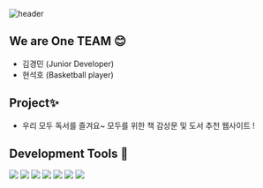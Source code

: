 ![header](https://capsule-render.vercel.app/api?type=waving&color=87CEFA&height=200&section=header&text=GhostBookClub👻&fontSize=60&animation=twinkling&fontColor=F0F8FF&fontAlign=70&fontAlignY=35)

## We are One TEAM 😊
 - 김경민 (Junior Developer)
 - 현석호 (Basketball player)

## Project✨
 - 우리 모두 독서를 즐겨요~ 모두를 위한 책 감상문 및 도서 추천 웹사이트 !

## Development Tools 🔧
<div align="left">
  <img src="https://img.shields.io/badge/JavaScript-F7DF1E?style=flat&logo=JavaScript&logoColor=white" />
  <img src="https://img.shields.io/badge/Next.js-007396?style=flat&logo=Next.js&logoColor=white" />
    <img src="https://img.shields.io/badge/React-61DAFB?style=flat&logo=React&logoColor=white" />
	<img src="https://img.shields.io/badge/HTML5-E34F26?style=flat&logo=HTML5&logoColor=white" />
	<img src="https://img.shields.io/badge/CSS3-1572B6?style=flat&logo=CSS3&logoColor=white" />
  <img src="https://img.shields.io/badge/MongoDB-47A248?style=flat&logo=MongoDB&logoColor=white" />
  <img src="https://img.shields.io/badge/Amazon AWS-232F3E?style=flat&logo=Amazon AWS&logoColor=white" />
</div>
